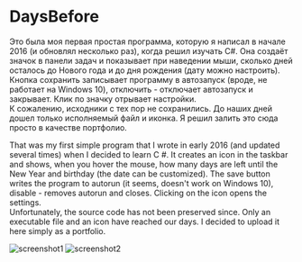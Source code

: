 # DaysBefore

Это была моя первая простая программа, которую я написал в начале 2016 (и обновлял несколько раз), когда решил изучать C#. Она создаёт значок в панели задач и показывает при наведении мыши, сколько дней осталось до Нового года и до дня рождения (дату можно настроить). Кнопка сохранить записывает программу в автозапуск (вроде, не работает на Windows 10), отключить - отключает автозапуск и закрывает. Клик по значку отрывает настройки.  
К сожалению, исходники с тех пор не сохранились. До наших дней дошел только исполняемый файл и иконка. Я решил залить это сюда просто в качестве портфолио.

That was my first simple program that I wrote in early 2016 (and updated several times) when I decided to learn C #. It creates an icon in the taskbar and shows, when you hover the mouse, how many days are left until the New Year and birthday (the date can be customized). The save button writes the program to autorun (it seems, doesn't work on Windows 10), disable - removes autorun and closes. Clicking on the icon opens the settings.  
Unfortunately, the source code has not been preserved since. Only an executable file and an icon have reached our days. I decided to upload it here simply as a portfolio.

![screenshot1](https://i.imgur.com/8AR4IcX.png)
![screenshot2](https://i.imgur.com/YONcXgS.png)
